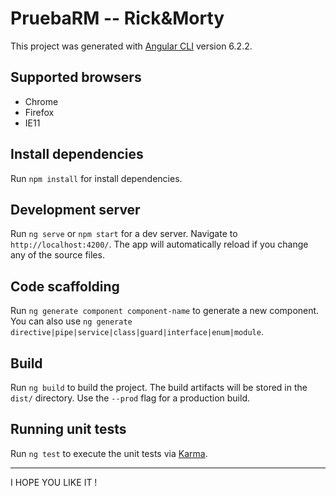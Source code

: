 # PruebaRM -- Rick&Morty

This project was generated with [Angular CLI](https://github.com/angular/angular-cli) version 6.2.2.

## Supported browsers

- Chrome
- Firefox
- IE11

## Install dependencies

Run `npm install` for install dependencies.

## Development server

Run `ng serve` or `npm start` for a dev server. Navigate to `http://localhost:4200/`. The app will automatically reload if you change any of the source files.

## Code scaffolding

Run `ng generate component component-name` to generate a new component. You can also use `ng generate directive|pipe|service|class|guard|interface|enum|module`.

## Build

Run `ng build` to build the project. The build artifacts will be stored in the `dist/` directory. Use the `--prod` flag for a production build.

## Running unit tests

Run `ng test` to execute the unit tests via [Karma](https://karma-runner.github.io).

-----
I HOPE YOU LIKE IT !